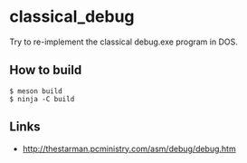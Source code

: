 # classical_debug

Try to re-implement the classical debug.exe program in DOS.

## How to build

    $ meson build
    $ ninja -C build

## Links

* http://thestarman.pcministry.com/asm/debug/debug.htm
